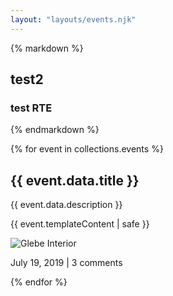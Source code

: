 ```yaml
---
layout: "layouts/events.njk"
---
```

{% markdown %}
## test2


### test RTE
{% endmarkdown %}

{% for event in collections.events %}

<article class="article-recent">
    <div class="article-recent-main">
        <h2 class="article-title">{{ event.data.title }}</h2>
        <p>{{ event.data.description }}</p>
        <p class="article-body">{{ event.templateContent | safe }}</p>
       <!-- <a href="#" class="article-read-more">continue reading</a> -->
    </div>
    <div class="article-recent-secondary">
        <img src="{{ event.data.featuredImage | url }}" alt="Glebe Interior" class="article-image">
        <p class="article-info">July 19, 2019  |  3 comments</p>
    </div>
</article>
{% endfor %}

<!-- 




Trinity’s ‘College Gallery’: The Swing of the Sixties
4th July – 27th September 2015
The Glebe Gallery is delighted to present a special selection of 20th century works from The Trinity College Dublin Art Collections. Originally conceived by Lismore Castle Arts with invited curator and Trinity alumnus Richard Wood, the exhibition features key Irish and international pieces by Josef Albers, Karel Appel, Carlos Cruz-Diez, Patrick Collins, Barrie Cooke, Micheal Farrell, Robert Indiana, Cecil King, Roy Lichtenstein, Nano Reid, Patrick Scott, William Scott, Peter Sedgley, and Victor Vasarely, accompanied by a portrait of George Dawson by Mick O’Dea.

Download the exhibition pamphlet


Hunter: An exhibition by Sarah Lewtas
28th May – 28th June 2015
Sarah Lewtas has lived and worked in Co Donegal for over thirty years and has previously contributed to a number of exhibitions here at the Glebe Gallery. This is her first solo exhibition in this gallery and includes work produced over a period of years and in a variety of media – from drawing to video and from books bound in crow’s wings to sewn and quilted installations.

For further information you can download the exhibition catalogue here.

To visit Sarah’s website click here.


An Exhibition of Ceramics by Con Lynch
7th September – 28th September 2014
Con Lynch is a Sligo-based ceramicist. The pots in this exhibition are all recent works. They are made from clays and glazes Con collected in the North West of Ireland. The show is intensely beautiful.

Many of the pots are Raku fired. The term Raku, in Japanese, means ‘enjoyment’, ‘satisfaction’, or ‘comfort’. The word refers to a type of ware and also to an entire process and belief. It originated in the sixteenth century during the construction of a palace in Kyoto called Jurakudai. Before the mid-twentieth century American potters, working in Japan, had become familiar with the process of Raku firing and, on returning home, began experimenting with the fast firing and cooling. From these experiments grew the practice of contempory Raku.


Patrick Scott: Image Space Light
14th July – 29th August 2014
Following the widely acclaimed exhibition at IMMA and VISUAL Centre for Contemporary Art, Carlow, The Regional Cultural Centre and Glebe House and Gallery, present Patrick Scott: IMAGE SPACE LIGHT as a single exhibition across the two venues to bring to public attention the breadth and distinction of his career as an artist, designer and architect.

Scott’s unique vision has consistently pursued formal rigour and experimentation through the calibration of line, image, space and light. He is renowned as the first Irish exponent of pure abstraction. At The Regional Cultural Centre the second part of Scott’s career is presented with a display of the artist’s tapestries, a medium in which he is matched by few in the history of 20th century design, and a selection of superlative Gold Paintings ranging in date from the 1960s to the present day. Also at the RCC are examples of Scott’s folding screens, the Tables for Meditation, and various suites of work on paper including the Gestural drawings and the Meditations prints.

The paintings exhibited at Glebe House range across the naïve style birds in schematic landscapes of the artist’s White Stag related work during the 1940s, the urban and domestic inspired ‘structural’ compositions of the 1950s, the soaked canvases of the bog and lakeland ‘process’ paintings and the explosive beauty of poured and dripped painting in the Device works of the early 1960s. There is also an early example of the contemplative Gold Paintings that combine in infinite permutations the textures of raw canvas, white tempera and gold leaf, arguably Scott’s signature expression. The Glebe Gallery also includes Scott’s design work during the 1950s and 60s and works related to ROSC ’67.


BE(LONGING): Selena Mowat at the Glebe Gallery
31st May – 1st July 2014
This was Donegal-based Scottish artist, Selena Mowat’s, first major show. Mowat was the winner of Sky’s Portrait Artist of the Year (Ireland) in 2013, and a graduate of Art and Design in the University of Dundee. This exhibition collected thirty portraits and twenty landscapes.

“The exhibition is called (Be)longing as it’s central theme is about the sense of belonging to a place and I painted the works in three different places.” – Mowat.


The Road Taken/ An Bóthar Taistealta: Derek Hill’s Donegal Legacy
7 July – 29 September 2013
Derek Hill lived in Donegal for 50 years and in that time he brought a host of iconic cultural figures to visit Donegal, contributing significantly to the local arts scene.

The Road Taken looks what happens when you choose the more interesting path, the challenges and rewards resulting from taking the more uncertain road. In Hill’s case it brought him to County Donegal, a place whose beauty and people he wanted to share with his friends.

This exhibition sought to explore Hill’s effect on the arts in Donegal and included works by internationally renowned artists like Henry Moore, Sidney Nolan, Jack Yeats, Victor Pasmore, Josef Beuys and Victor Vasarely, as well as the many Irish Artists he became close to. It also contained a wealth of never before seen archival material.

Derek Hill once inspired legendary British composer Benjamin Britten to compose a choral work in commemoration of Saint Colmcille. To celebrate the centenary of Britten’s birth, his Hymn to St. Columba was performed at the opening of the exhibition on Sunday the 7th of July at 4pm.

The Glebe Gallery/Office of Public Works presented this exhibition in association with Earagail Arts Festival. 


The Donegal Hills: Derek Hill’s Donegal Paintings
1 August – 3 October 2010
On the tenth anniversary of the death of Derek Hill the Office of Public Works exhibited a collection of his paintings. The Donegal Hills celebrated Derek’s life in Donegal with portraits and landscapes drawn from public and private collections throughout Ireland and the UK.

Some highlights from the exhibition are presented here. All images are copyrighted to the Office of Public Works, and all originals are in the Derek Hill Collection at Glebe House and Gallery.

You can download a a low-resolution PDF of the exhibition catalogue here.

<aside>
an aside
</aside>

-->
